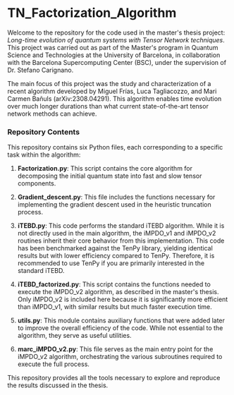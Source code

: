 # TN_Factorization_Algorithm

Welcome to the repository for the code used in the master's thesis project: *Long-time evolution of quantum systems with Tensor Network techniques*. This project was carried out as part of the Master's program in Quantum Science and Technologies at the University of Barcelona, in collaboration with the Barcelona Supercomputing Center (BSC), under the supervision of Dr. Stefano Carignano.

The main focus of this project was the study and characterization of a recent algorithm developed by Miguel Frías, Luca Tagliacozzo, and Mari Carmen Bañuls (arXiv:2308.04291). This algorithm enables time evolution over much longer durations than what current state-of-the-art tensor network methods can achieve.

### Repository Contents

This repository contains six Python files, each corresponding to a specific task within the algorithm:

1. **Factorization.py**: This script contains the core algorithm for decomposing the initial quantum state into fast and slow tensor components.

2. **Gradient_descent.py**: This file includes the functions necessary for implementing the gradient descent used in the heuristic truncation process.

3. **iTEBD.py**: This code performs the standard iTEBD algorithm. While it is not directly used in the main algorithm, the iMPDO_v1 and iMPDO_v2 routines inherit their core behavior from this implementation. This code has been benchmarked against the TenPy library, yielding identical results but with lower efficiency compared to TenPy. Therefore, it is recommended to use TenPy if you are primarily interested in the standard iTEBD.

4. **iTEBD_factorized.py**: This script contains the functions needed to execute the iMPDO_v2 algorithm, as described in the master's thesis. Only iMPDO_v2 is included here because it is significantly more efficient than iMPDO_v1, with similar results but much faster execution time.

5. **utils.py**: This module contains auxiliary functions that were added later to improve the overall efficiency of the code. While not essential to the algorithm, they serve as useful utilities.

6. **marc_iMPDO_v2.py**: This file serves as the main entry point for the iMPDO_v2 algorithm, orchestrating the various subroutines required to execute the full process.

This repository provides all the tools necessary to explore and reproduce the results discussed in the thesis.
